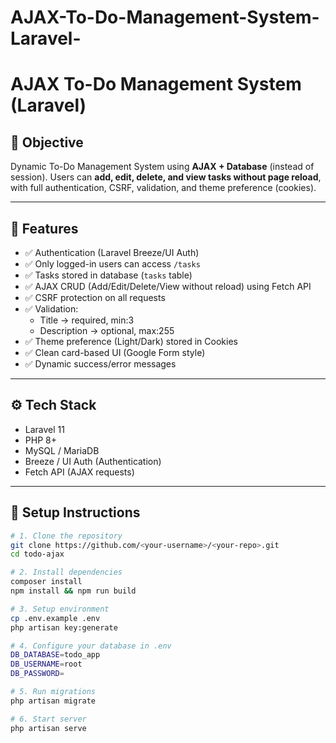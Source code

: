 # AJAX-To-Do-Management-System-Laravel-
# AJAX To-Do Management System (Laravel)

## 🎯 Objective
Dynamic To-Do Management System using **AJAX + Database** (instead of session).
Users can **add, edit, delete, and view tasks without page reload**, with full authentication, CSRF, validation, and theme preference (cookies).

---

## 📌 Features
- ✅ Authentication (Laravel Breeze/UI Auth)  
- ✅ Only logged-in users can access `/tasks`  
- ✅ Tasks stored in database (`tasks` table)  
- ✅ AJAX CRUD (Add/Edit/Delete/View without reload) using Fetch API  
- ✅ CSRF protection on all requests  
- ✅ Validation:  
  - Title → required, min:3  
  - Description → optional, max:255  
- ✅ Theme preference (Light/Dark) stored in Cookies  
- ✅ Clean card-based UI (Google Form style)  
- ✅ Dynamic success/error messages  

---

## ⚙️ Tech Stack
- Laravel 11  
- PHP 8+  
- MySQL / MariaDB  
- Breeze / UI Auth (Authentication)  
- Fetch API (AJAX requests)  

---

## 📂 Setup Instructions
```bash
# 1. Clone the repository
git clone https://github.com/<your-username>/<your-repo>.git
cd todo-ajax

# 2. Install dependencies
composer install
npm install && npm run build

# 3. Setup environment
cp .env.example .env
php artisan key:generate

# 4. Configure your database in .env
DB_DATABASE=todo_app
DB_USERNAME=root
DB_PASSWORD=

# 5. Run migrations
php artisan migrate

# 6. Start server
php artisan serve
